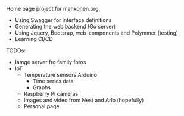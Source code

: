 Home page project for mahkonen.org

- Using Swagger for interface definitions
- Generating the web backend (Go server)
- Using Jquery, Bootsrap, web-components and Polymmer (testing)
- Learning CI/CD

TODOs:
- Iamge server fro family fotos
- IoT
	- Temperature sensors Arduino
		- Time series data
		- Graphs
	- Raspberry Pi cameras
	- Images and video from Nest and Arlo (hopefully)
	- Personal page
